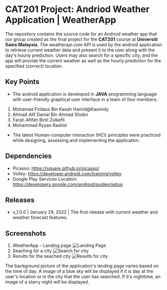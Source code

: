 # CAT201 Project: Andriod Weather Application | WeatherApp
The repository contains the source code for an Android weather app that our group created as the final project for the **CAT201** course at **Universiti Sains Malaysia**.
The weatherapi.com API is used by the android application to retrieve current weather data and present it to the user along with the day's hourly prediction. Users may also search for a specific city, and the app will provide the current weather as well as the hourly prediction for the specified (correct) location. 
## Key Points
- The android application is developed in **JAVA** programming language with user-friendly
graphical user interface in a team of four members:
1. Mohamad Firdaus Bin Kasah Hamid@Kasmidy
2. Ahmad Alif Danial Bin Ahmad Shobri
3. Farah Afifah Binti Zulkefli
4. Mohammad Ryyan Rashid
-  The latest Human-computer interaction (HCI) principles were practiced while designing,
assessing and implementing the application.

## Dependencies
- Picasso: https://square.github.io/picasso/
- Volley: https://developer.android.com/training/volley
- Google Play Services Location: https://developers.google.com/android/guides/setup

## Releases
- v_1.0.0 | January 29, 2022 | The first release with current weather and weather forecast features.

## Screenshots
1. WeatherApp - Landing page
    ![Landing Page](https://github.com/ryyanrashid01/CAT201_WeatherApp/blob/main/screenshots/landingScreen.jpg)
2. Seaching for a city
    ![Search for city](https://github.com/ryyanrashid01/CAT201_WeatherApp/blob/main/screenshots/searchCity.jpg)
3. Results for the seached city
    ![Results for city](https://github.com/ryyanrashid01/CAT201_WeatherApp/blob/main/screenshots/landingScreen.jpg)

The background picture of the application's landing page varies based on the time of day. A image of a blue sky will be displayed if it is day at the user's location or in the city that the user has searched. If it's nighttime, an image of a starry night will be displayed.

